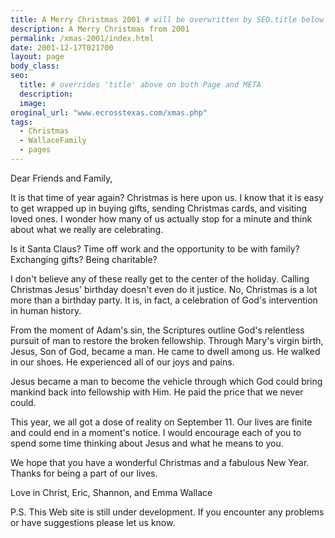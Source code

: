 ```yaml
---
title: A Merry Christmas 2001 # will be overwritten by SEO.title below
description: A Merry Christmas from 2001
permalink: /xmas-2001/index.html
date: 2001-12-17T021700
layout: page
body_class:
seo:
  title: # overrides 'title' above on both Page and META
  description:
  image:
oroginal_url: "www.ecrosstexas.com/xmas.php"
tags:
  - Christmas
  - WallaceFamily
  - pages
---
```


Dear Friends and Family,

It is that time of year again? Christmas is here upon us. I know that it is easy to get wrapped up in buying gifts, sending Christmas cards, and visiting loved ones. I wonder how many of us actually stop for a minute and think about what we really are celebrating.

Is it Santa Claus? Time off work and the opportunity to be with family? Exchanging gifts? Being charitable?

 I don't believe any of these really get to the center of the holiday. Calling Christmas Jesus' birthday doesn't even do it justice. No, Christmas is a lot more than a birthday party. It is, in fact, a celebration of God's intervention in human history.

From the moment of Adam's sin, the Scriptures outline God's relentless pursuit of man to restore the broken fellowship. Through Mary's virgin birth, Jesus, Son of God, became a man. He came to dwell among us. He walked in our shoes. He experienced all of our joys and pains.

Jesus became a man to become the vehicle through which God could bring mankind back into fellowship with Him. He paid the price that we never could.

This year, we all got a dose of reality on September 11. Our lives are finite and could end in a moment's notice. I would encourage each of you to spend some time thinking about Jesus and what he means to you.

We hope that you have a wonderful Christmas and a fabulous New Year.
Thanks for being a part of our lives.

Love in Christ,
Eric, Shannon, and Emma Wallace



P.S. This Web site is still under development. If you encounter any problems or have suggestions please let us know.
